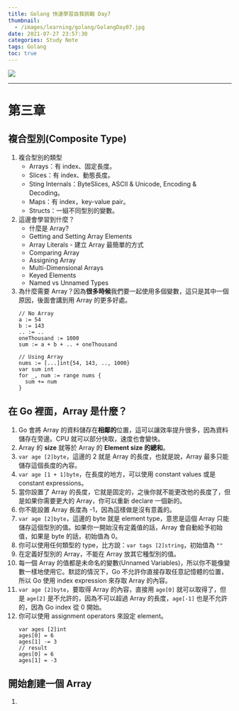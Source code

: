 ```yaml
---
title: Golang 快速學習自我挑戰 Day7
thumbnail:
  - /images/learning/golang/GolangDay07.jpg
date: 2021-07-27 23:57:30
categories: Study Note
tags: Golang
toc: true
---
```

<img src="/images/learning/golang/GolangDay07.jpg">

***
# 第三章
## 複合型別(Composite Type)
1. 複合型別的類型
    - Arrays：有 index、固定長度。
    - Slices：有 index、動態長度。
    - Sting Internals：ByteSlices, ASCII & Unicode, Encoding & Decoding。
    - Maps：有 index，key-value pair。
    - Structs：一組不同型別的變數。
2. 這邊會學習到什麼？
    - 什麼是 Array?
    - Getting and Setting Array Elements
    - Array Literals - 建立 Array 最簡單的方式
    - Comparing Array
    - Assigning Array
    - Multi-Dimensional Arrays
    - Keyed Elements
    - Named vs Unnamed Types
3. 為什麼需要 Array？因為**很多時候**我們要一起使用多個變數，這只是其中一個原因，後面會講到用 Array 的更多好處。
    ```
    // No Array
    a := 54
    b := 143
    .. := ..
    oneThousand := 1000
    sum := a + b + .. + oneThousand

    // Using Array
    nums := [...]int{54, 143, .., 1000}
    var sum int
    for _, num := range nums {
      sum += num
    }
    ```
## 在 Go 裡面，Array 是什麼？
1. Go 會將 Array 的資料儲存在**相鄰的**位置，這可以讓效率提升很多，因為資料儲存在旁邊。CPU 就可以部分快取，速度也會變快。
2. Array 的 **size** 就等於 Array 的 **Element size 的總和**。
3. `var age [2]byte`，這邊的 2 就是 Array 的長度，也就是說，Array 最多只能儲存這個長度的內容。
4. `var age [1 + 1]byte`，在長度的地方，可以使用 constant values 或是 constant expressions。
5. 當你設置了 Array 的長度，它就是固定的，之後你就不能更改他的長度了，但是如果你需要更大的 Array，你可以重新 declare 一個新的。
6. 你不能設置 Array 長度為 -1，因為這樣做是沒有意義的。
7. `var age [2]byte`，這邊的 byte 就是 element type，意思是這個 Array 只能儲存這個型別的值。如果你一開始沒有定義值的話，Array 會自動給予初始值，如果是 byte 的話，初始值為 0。
8. 你可以使用任何類型的 type，比方說：`var tags [2]string`，初始值為 `""`
9. 在定義好型別的 Array，不能在 Array 放其它種型別的值。
10. 每一個 Array 的值都是未命名的變數(Unnamed Variables)，所以你不能像變數一樣地使用它。默認的情況下，Go 不允許你直接存取任意記憶體的位置，所以 Go 使用 index expression 來存取 Array 的內容。
11. `var age [2]byte`，要取得 Array 的內容，直接用 `age[0]` 就可以取得了，但是 `age[2]` 是不允許的，因為不可以超過 Array 的長度，`age[-1]` 也是不允許的，因為 Go index 從 0 開始。
12. 你可以使用 assignment operators 來設定 element。
    ```
    var ages [2]int
    ages[0] = 6
    ages[1] -= 3
    // result
    ages[0] = 6
    ages[1] = -3
    ```
## 開始創建一個 Array
1. 










